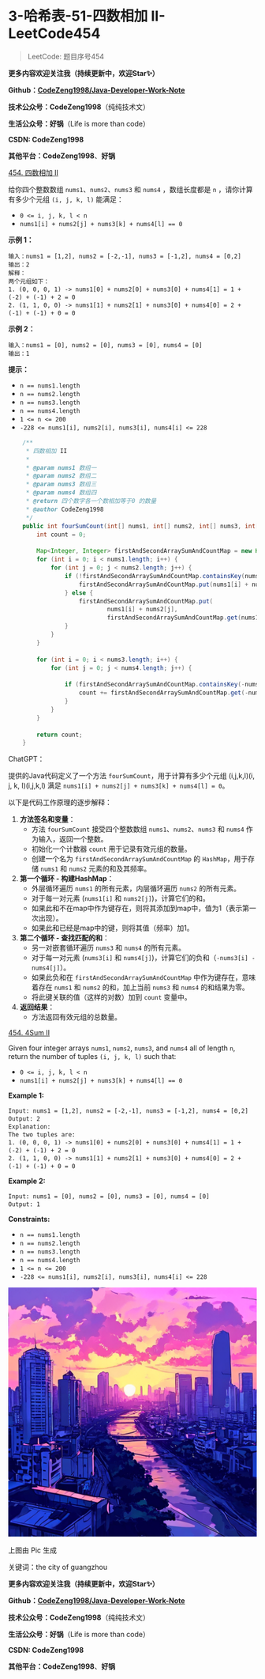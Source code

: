 # 3-哈希表-51-四数相加 II-LeetCode454

> LeetCode: 题目序号454



**更多内容欢迎关注我（持续更新中，欢迎Star✨）**

**Github：[CodeZeng1998/Java-Developer-Work-Note](https://github.com/CodeZeng1998/Java-Developer-Work-Note)**

**技术公众号：CodeZeng1998**（纯纯技术文）

**生活公众号：好锅**（Life is more than code）

**CSDN: CodeZeng1998**

**其他平台：CodeZeng1998**、**好锅**





[454. 四数相加 II](https://leetcode.cn/problems/4sum-ii/)

给你四个整数数组 `nums1`、`nums2`、`nums3` 和 `nums4` ，数组长度都是 `n` ，请你计算有多少个元组 `(i, j, k, l)` 能满足：

- `0 <= i, j, k, l < n`
- `nums1[i] + nums2[j] + nums3[k] + nums4[l] == 0`



**示例 1：**

```
输入：nums1 = [1,2], nums2 = [-2,-1], nums3 = [-1,2], nums4 = [0,2]
输出：2
解释：
两个元组如下：
1. (0, 0, 0, 1) -> nums1[0] + nums2[0] + nums3[0] + nums4[1] = 1 + (-2) + (-1) + 2 = 0
2. (1, 1, 0, 0) -> nums1[1] + nums2[1] + nums3[0] + nums4[0] = 2 + (-1) + (-1) + 0 = 0
```

**示例 2：**

```
输入：nums1 = [0], nums2 = [0], nums3 = [0], nums4 = [0]
输出：1
```

 

 **提示：**

- `n == nums1.length`
- `n == nums2.length`
- `n == nums3.length`
- `n == nums4.length`
- `1 <= n <= 200`
- `-228 <= nums1[i], nums2[i], nums3[i], nums4[i] <= 228`





```java
    /**
     * 四数相加 II
     *
     * @param nums1 数组一
     * @param nums2 数组二
     * @param nums3 数组三
     * @param nums4 数组四
     * @return 四个数字各一个数相加等于0 的数量
     * @author CodeZeng1998
     */
    public int fourSumCount(int[] nums1, int[] nums2, int[] nums3, int[] nums4) {
        int count = 0;

        Map<Integer, Integer> firstAndSecondArraySumAndCountMap = new HashMap<>();
        for (int i = 0; i < nums1.length; i++) {
            for (int j = 0; j < nums2.length; j++) {
                if (!firstAndSecondArraySumAndCountMap.containsKey(nums1[i] + nums2[j])) {
                    firstAndSecondArraySumAndCountMap.put(nums1[i] + nums2[j], 1);
                } else {
                    firstAndSecondArraySumAndCountMap.put(
                            nums1[i] + nums2[j],
                            firstAndSecondArraySumAndCountMap.get(nums1[i] + nums2[j]) + 1);
                }
            }
        }

        for (int i = 0; i < nums3.length; i++) {
            for (int j = 0; j < nums4.length; j++) {

                if (firstAndSecondArraySumAndCountMap.containsKey(-nums3[i] - nums4[j])) {
                    count += firstAndSecondArraySumAndCountMap.get(-nums3[i] - nums4[j]);
                }
            }
        }

        return count;
    }
```

ChatGPT：

提供的Java代码定义了一个方法 `fourSumCount`，用于计算有多少个元组 (i,j,k,l)(i, j, k, l)(i,j,k,l) 满足 `nums1[i] + nums2[j] + nums3[k] + nums4[l] = 0`。

以下是代码工作原理的逐步解释：

1. **方法签名和变量**：
   - 方法 `fourSumCount` 接受四个整数数组 `nums1`、`nums2`、`nums3` 和 `nums4` 作为输入，返回一个整数。
   - 初始化一个计数器 `count` 用于记录有效元组的数量。
   - 创建一个名为 `firstAndSecondArraySumAndCountMap` 的 `HashMap`，用于存储 `nums1` 和 `nums2` 元素的和及其频率。
2. **第一个循环 - 构建HashMap**：
   - 外层循环遍历 `nums1` 的所有元素，内层循环遍历 `nums2` 的所有元素。
   - 对于每一对元素 (`nums1[i]` 和 `nums2[j]`)，计算它们的和。
   - 如果此和不在map中作为键存在，则将其添加到map中，值为1（表示第一次出现）。
   - 如果此和已经是map中的键，则将其值（频率）加1。
3. **第二个循环 - 查找匹配的和**：
   - 另一对嵌套循环遍历 `nums3` 和 `nums4` 的所有元素。
   - 对于每一对元素 (`nums3[i]` 和 `nums4[j]`)，计算它们的负和（`-nums3[i] - nums4[j]`）。
   - 如果此负和在 `firstAndSecondArraySumAndCountMap` 中作为键存在，意味着存在 `nums1` 和 `nums2` 的和，加上当前 `nums3` 和 `nums4` 的和结果为零。
   - 将此键关联的值（这样的对数）加到 `count` 变量中。
4. **返回结果**：
   - 方法返回有效元组的总数量。





[454. 4Sum II](https://leetcode.cn/problems/4sum-ii/)

Given four integer arrays `nums1`, `nums2`, `nums3`, and `nums4` all of length `n`, return the number of tuples `(i, j, k, l)` such that:

- `0 <= i, j, k, l < n`
- `nums1[i] + nums2[j] + nums3[k] + nums4[l] == 0`

 

**Example 1:**

```
Input: nums1 = [1,2], nums2 = [-2,-1], nums3 = [-1,2], nums4 = [0,2]
Output: 2
Explanation:
The two tuples are:
1. (0, 0, 0, 1) -> nums1[0] + nums2[0] + nums3[0] + nums4[1] = 1 + (-2) + (-1) + 2 = 0
2. (1, 1, 0, 0) -> nums1[1] + nums2[1] + nums3[0] + nums4[0] = 2 + (-1) + (-1) + 0 = 0
```

**Example 2:**

```
Input: nums1 = [0], nums2 = [0], nums3 = [0], nums4 = [0]
Output: 1
```

 

**Constraints:**

- `n == nums1.length`
- `n == nums2.length`
- `n == nums3.length`
- `n == nums4.length`
- `1 <= n <= 200`
- `-228 <= nums1[i], nums2[i], nums3[i], nums4[i] <= 228`



![](https://github.com/CodeZeng1998/Java-Developer-Work-Note/blob/main/Algorithm/image/3-%E5%93%88%E5%B8%8C%E8%A1%A8-51-%E5%9B%9B%E6%95%B0%E7%9B%B8%E5%8A%A0%20II-LeetCode454.png?raw=true)

上图由 Pic 生成

关键词：the city of guangzhou





**更多内容欢迎关注我（持续更新中，欢迎Star✨）**

**Github：[CodeZeng1998/Java-Developer-Work-Note](https://github.com/CodeZeng1998/Java-Developer-Work-Note)**

**技术公众号：CodeZeng1998**（纯纯技术文）

**生活公众号：好锅**（Life is more than code）

**CSDN: CodeZeng1998**

**其他平台：CodeZeng1998**、**好锅**
